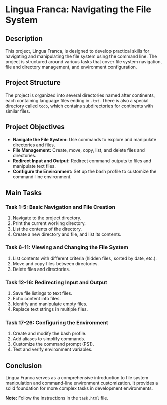 # Lingua Franca: Navigating the File System

## Description
This project, Lingua Franca, is designed to develop practical skills for navigating and manipulating the file system using the command line. The project is structured around various tasks that cover file system navigation, file and directory management, and environment configuration.

## Project Structure
The project is organized into several directories named after continents, each containing language files ending in `.txt`. There is also a special directory called `todo`, which contains subdirectories for continents with similar files.

## Project Objectives
- **Navigate the File System:** Use commands to explore and manipulate directories and files.
- **File Management:** Create, move, copy, list, and delete files and directories.
- **Redirect Input and Output:** Redirect command outputs to files and manipulate text files.
- **Configure the Environment:** Set up the bash profile to customize the command-line environment.

## Main Tasks

### Task 1-5: Basic Navigation and File Creation
1. Navigate to the project directory.
2. Print the current working directory.
3. List the contents of the directory.
4. Create a new directory and file, and list its contents.

### Task 6-11: Viewing and Changing the File System
1. List contents with different criteria (hidden files, sorted by date, etc.).
2. Move and copy files between directories.
3. Delete files and directories.

### Task 12-16: Redirecting Input and Output
1. Save file listings to text files.
2. Echo content into files.
3. Identify and manipulate empty files.
4. Replace text strings in multiple files.

### Task 17-26: Configuring the Environment
1. Create and modify the bash profile.
2. Add aliases to simplify commands.
3. Customize the command prompt (PS1).
4. Test and verify environment variables.

## Conclusion
Lingua Franca serves as a comprehensive introduction to file system manipulation and command-line environment customization. It provides a solid foundation for more complex tasks in development environments.

**Note:** Follow the instructions in the `task.html` file.
